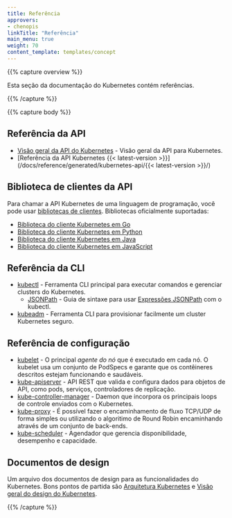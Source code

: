 ```yaml
---
title: Referência
approvers:
- chenopis
linkTitle: "Referência"
main_menu: true
weight: 70
content_template: templates/concept
---
```


{{% capture overview %}}

Esta seção da documentação do Kubernetes contém referências.

{{% /capture %}}

{{% capture body %}}

## Referência da API

* [Visão geral da API do Kubernetes](/docs/reference/using-api/api-overview/) - Visão geral da API para Kubernetes.
* [Referência da API Kubernetes {{< latest-version >}}](/docs/reference/generated/kubernetes-api/{{< latest-version >}}/)

## Biblioteca de clientes da API

Para chamar a API Kubernetes de uma linguagem de programação, você pode usar
[bibliotecas de clientes](/docs/reference/using-api/client-libraries/). Bibliotecas oficialmente suportadas:

- [Biblioteca do cliente Kubernetes em Go](https://github.com/kubernetes/client-go/)
- [Biblioteca do cliente Kubernetes em Python](https://github.com/kubernetes-client/python)
- [Biblioteca do cliente Kubernetes em Java](https://github.com/kubernetes-client/java)
- [Biblioteca do cliente Kubernetes em JavaScript](https://github.com/kubernetes-client/javascript)

## Referência da CLI

* [kubectl](/docs/reference/kubectl/overview/) - Ferramenta CLI principal para executar comandos e gerenciar clusters do Kubernetes.
    * [JSONPath](/docs/reference/kubectl/jsonpath/) - Guia de sintaxe para usar [Expressões JSONPath](http://goessner.net/articles/JsonPath/) com o kubectl.
* [kubeadm](/docs/reference/setup-tools/kubeadm/kubeadm/) - Ferramenta CLI para provisionar facilmente um cluster Kubernetes seguro.

## Referência de configuração

* [kubelet](/docs/reference/command-line-tools-reference/kubelet/) - O principal *agente do nó* que é executado em cada nó. O kubelet usa um conjunto de PodSpecs e garante que os contêineres descritos estejam funcionando e saudáveis.
* [kube-apiserver](/docs/reference/command-line-tools-reference/kube-apiserver/) - API REST que valida e configura dados para objetos de API, como pods, serviços, controladores de replicação.
* [kube-controller-manager](/docs/reference/command-line-tools-reference/kube-controller-manager/) - Daemon que incorpora os principais loops de controle enviados com o Kubernetes.
* [kube-proxy](/docs/reference/command-line-tools-reference/kube-proxy/) - É possível fazer o encaminhamento de fluxo TCP/UDP de forma simples ou utilizando o algoritimo de Round Robin encaminhando através de um conjunto de back-ends.
* [kube-scheduler](/docs/reference/command-line-tools-reference/kube-scheduler/) - Agendador que gerencia disponibilidade, desempenho e capacidade.

## Documentos de design

Um arquivo dos documentos de design para as funcionalidades do Kubernetes. Bons pontos de partida são [Arquitetura Kubernetes](https://git.k8s.io/community/contributors/design-proposals/architecture/architecture.md) e [Visão geral do design do Kubernetes](https://git.k8s.io/community/contributors/design-proposals).

{{% /capture %}}
